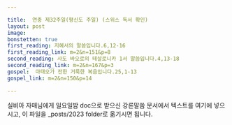 ```yaml
---

title:  연중 제32주일(평신도 주일) (스위스 독서 확인)
layout: post 
image:  
bonstetten: true
first_reading: 지혜서의 말씀입니다.6,12-16
first_reading_link: m=2&n=151&p=8
second_reading: 사도 바오로의 테살로니카 1서 말씀입니다.4,13-18
second_reading_link: m=2&n=167&p=3
gospel:  마태오가 전한 거룩한 복음입니다.25,1-13
gospel_link: m=2&n=150&p=14

---
```



실비아 자매님에게 일요일밤 doc으로 받으신
강론말씀 문서에서
텍스트를 여기에 넣으시고,
이 파일을 _posts/2023 folder로 옮기시면 됩니다.
